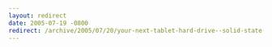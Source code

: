 ```yaml
---
layout: redirect
date: 2005-07-19 -0800
redirect: /archive/2005/07/20/your-next-tablet-hard-drive--solid-state-baby.aspx/
---
```

